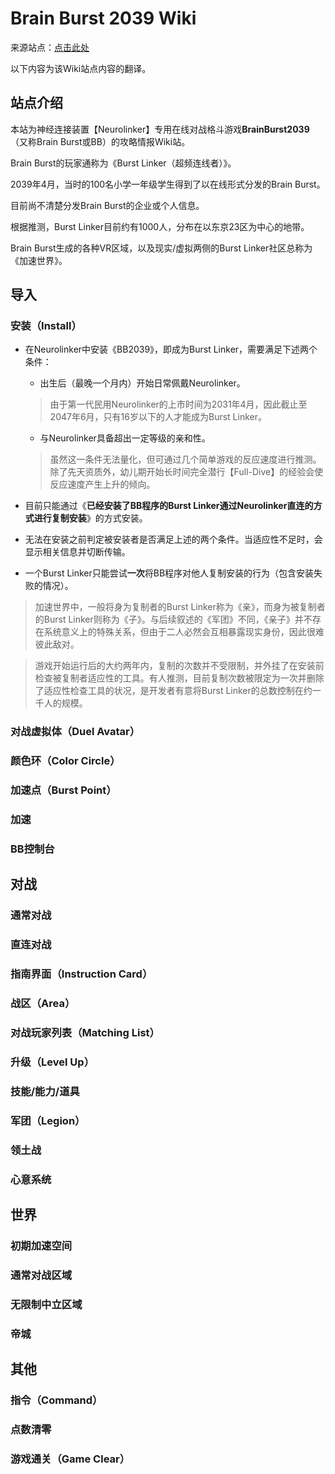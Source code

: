 # Brain Burst 2039 Wiki

来源站点：[点击此处](https://w.atwiki.jp/brainburst/)

以下内容为该Wiki站点内容的翻译。

## 站点介绍

本站为神经连接装置【Neurolinker】专用在线对战格斗游戏**BrainBurst2039**（又称Brain Burst或BB）的攻略情报Wiki站。

Brain Burst的玩家通称为《Burst Linker（超频连线者）》。

2039年4月，当时的100名小学一年级学生得到了以在线形式分发的Brain Burst。

目前尚不清楚分发Brain Burst的企业或个人信息。

根据推测，Burst Linker目前约有1000人，分布在以东京23区为中心的地带。

Brain Burst生成的各种VR区域，以及现实/虚拟两侧的Burst Linker社区总称为《加速世界》。

## 导入

### 安装（Install）

- 在Neurolinker中安装《BB2039》，即成为Burst Linker，需要满足下述两个条件：

  - 出生后（最晚一个月内）开始日常佩戴Neurolinker。

  > 由于第一代民用Neurolinker的上市时间为2031年4月，因此截止至2047年6月，只有16岁以下的人才能成为Burst Linker。

  - 与Neurolinker具备超出一定等级的亲和性。

  > 虽然这一条件无法量化，但可通过几个简单游戏的反应速度进行推测。除了先天资质外，幼儿期开始长时间完全潜行【Full-Dive】的经验会使反应速度产生上升的倾向。

- 目前只能通过《**已经安装了BB程序的Burst Linker通过Neurolinker直连的方式进行复制安装**》的方式安装。

- 无法在安装之前判定被安装者是否满足上述的两个条件。当适应性不足时，会显示相关信息并切断传输。

- 一个Burst Linker只能尝试**一次**将BB程序对他人复制安装的行为（包含安装失败的情况）。

> 加速世界中，一般将身为复制者的Burst Linker称为《亲》，而身为被复制者的Burst Linker则称为《子》。与后续叙述的《军团》不同，《亲子》并不存在系统意义上的特殊关系，但由于二人必然会互相暴露现实身份，因此很难彼此敌对。

> 游戏开始运行后的大约两年内，复制的次数并不受限制，并外挂了在安装前检查被复制者适应性的工具。有人推测，目前复制次数被限定为一次并删除了适应性检查工具的状况，是开发者有意将Burst Linker的总数控制在约一千人的规模。

### 对战虚拟体（Duel Avatar）

### 颜色环（Color Circle）

### 加速点（Burst Point）

### 加速

### BB控制台

## 对战

### 通常对战

### 直连对战

### 指南界面（Instruction Card）

### 战区（Area）

### 对战玩家列表（Matching List）

### 升级（Level Up）

### 技能/能力/道具

### 军团（Legion）

### 领土战

### 心意系统

## 世界

### 初期加速空间

### 通常对战区域

### 无限制中立区域

### 帝城

## 其他

### 指令（Command）

### 点数清零

### 游戏通关（Game Clear）
